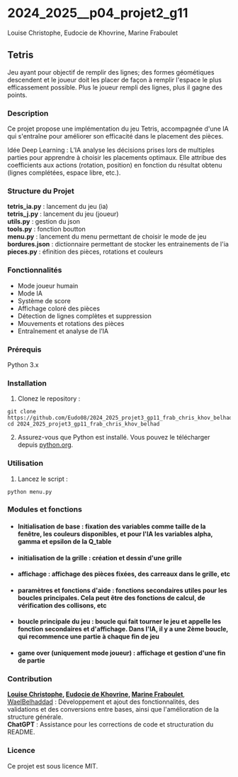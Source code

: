 # 2024_2025__p04_projet2_g11 
Louise Christophe, Eudocie de Khovrine, Marine Fraboulet

## Tetris
Jeu ayant pour objectif de remplir des lignes; des formes géométiques descendent et le joueur doit les placer de façon à remplir l'espace le plus efficassement possible.
Plus le joueur rempli des lignes, plus il gagne des points.


### Description  
Ce projet propose une implémentation du jeu Tetris, accompagnée d'une IA qui s'entraîne pour améliorer son efficacité dans le placement des pièces.

Idée Deep Learning :
L’IA analyse les décisions prises lors de multiples parties pour apprendre à choisir les placements optimaux. Elle attribue des coefficients aux actions (rotation, position) en fonction du résultat obtenu (lignes complétées, espace libre, etc.).


### Structure du Projet
**tetris_ia.py** : lancement du jeu (ia)   
**tetris_j.py** : lancement du jeu (joueur)    
**utils.py** : gestion du json    
**tools.py** : fonction boutton    
**menu.py** : lancement du menu permettant de choisir le mode de jeu   
**bordures.json** : dictionnaire permettant de stocker les entrainements de l'ia  
**pieces.py** : éfinition des pièces, rotations et couleurs   


### Fonctionnalités
- Mode joueur humain 
- Mode IA 
- Système de score 
- Affichage coloré des pièces 
- Détection de lignes complètes et suppression 
- Mouvements et rotations des pièces 
- Entraînement et analyse de l’IA 

### Prérequis
Python 3.x


### Installation
1. Clonez le repository :   
```
git clone https://github.com/Eudo08/2024_2025_projet3_gp11_frab_chris_khov_belhad  
cd 2024_2025_projet3_gp11_frab_chris_khov_belhad
```
2. Assurez-vous que Python est installé. Vous pouvez le télécharger depuis [python.org](python.org).


### Utilisation
1. Lancez le script :  
```
python menu.py
```


### Modules et fonctions 
- #### Initialisation de base : fixation des variables comme taille de la fenêtre, les couleurs disponibles, et pour l'IA les variables alpha, gamma et epsilon de la Q_table 
- #### initialisation de la grille : création et dessin d'une grille
- #### affichage : affichage des pièces fixées, des carreaux dans le grille, etc  
- #### paramètres et fonctions d'aide : fonctions secondaires utiles pour les boucles principales. Cela peut être des fonctions de calcul, de vérification des collisons, etc
- #### boucle principale du jeu : boucle qui fait tourner le jeu et appelle les fonction secondaires et d'affichage. Dans l'IA, il y a une 2ème boucle, qui recommence une partie à chaque fin de jeu
- #### game over (uniquement mode joueur) : affichage et gestion d'une fin de partie


### Contribution

**[Louise Christophe](https://github.com/louisechristophe), [Eudocie de Khovrine](https://github.com/Eudo08), [Marine Fraboulet](https://github.com/MAMARINEEE)**, [WaelBelhaddad](https://github.com/WaelBELHADDAD) : Développement et ajout des fonctionnalités, des validations et des conversions entre bases, ainsi que l'amélioration de la structure générale.  
**ChatGPT** : Assistance pour les corrections de code et structuration du README.

### Licence
Ce projet est sous licence MIT.


